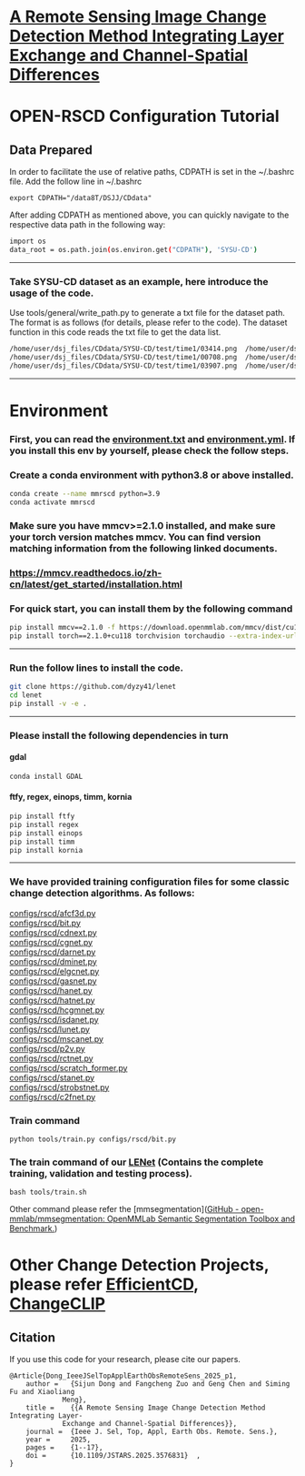 # [A Remote Sensing Image Change Detection Method Integrating Layer Exchange and Channel-Spatial Differences](https://ieeexplore.ieee.org/document/11024553)
# OPEN-RSCD Configuration Tutorial

## Data Prepared

In order to facilitate the use of relative paths, CDPATH is set in the ~/.bashrc file. Add the follow line in ~/.bashrc

```
export CDPATH="/data8T/DSJJ/CDdata"
```

After adding CDPATH as mentioned above, you can quickly navigate to the respective data path in the following way:

```bash
import os  
data_root = os.path.join(os.environ.get("CDPATH"), 'SYSU-CD')
```

***

### Take SYSU-CD dataset as an example, here introduce the usage of the code.

Use tools/general/write_path.py to generate a txt file for the dataset path. The format is as follows (for details, please refer to the code). The dataset function in this code reads the txt file to get the data list.

```bash
/home/user/dsj_files/CDdata/SYSU-CD/test/time1/03414.png  /home/user/dsj_files/CDdata/SYSU-CD/test/time2/03414.png  /home/user/dsj_files/CDdata/SYSU-CD/test/label/03414.png
/home/user/dsj_files/CDdata/SYSU-CD/test/time1/00708.png  /home/user/dsj_files/CDdata/SYSU-CD/test/time2/00708.png  /home/user/dsj_files/CDdata/SYSU-CD/test/label/00708.png
/home/user/dsj_files/CDdata/SYSU-CD/test/time1/03907.png  /home/user/dsj_files/CDdata/SYSU-CD/test/time2/03907.png  /home/user/dsj_files/CDdata/SYSU-CD/test/label/03907.png
```

***

# Environment
### First, you can read the [environment.txt](environment.txt) and [environment.yml](environment.yml). If you install this env by yourself, please check the follow steps.

### Create a conda environment with python3.8 or above installed.

```bash
conda create --name mmrscd python=3.9
conda activate mmrscd
```

### Make sure you have mmcv>=2.1.0 installed, and make sure your torch version matches mmcv. You can find version matching information from the following linked documents.

### <https://mmcv.readthedocs.io/zh-cn/latest/get_started/installation.html>

### For quick start, you can install them by the following command

```bash
pip install mmcv==2.1.0 -f https://download.openmmlab.com/mmcv/dist/cu118/torch2.1/index.html
pip install torch==2.1.0+cu118 torchvision torchaudio --extra-index-url https://download.pytorch.org/whl/cu118
```

***

### Run the follow lines to install the code.

```bash
git clone https://github.com/dyzy41/lenet
cd lenet
pip install -v -e .
```

***

### Please install the following dependencies in turn

#### gdal

```bash
conda install GDAL
```

#### ftfy, regex, einops, timm, kornia

```bash
pip install ftfy
pip install regex
pip install einops
pip install timm
pip install kornia
```

****

### We have provided training configuration files for some classic change detection algorithms. As follows:


[configs/rscd/afcf3d.py](https://ieeexplore.ieee.org/document/10221754)  
[configs/rscd/bit.py](https://ieeexplore.ieee.org/document/9491802)  
[configs/rscd/cdnext.py](https://www.sciencedirect.com/science/article/pii/S1569843224001213)  
[configs/rscd/cgnet.py](https://ieeexplore.ieee.org/document/10234560?denied=)  
[configs/rscd/darnet.py](https://ieeexplore.ieee.org/document/9734050)  
[configs/rscd/dminet.py](https://ieeexplore.ieee.org/document/10034787)  
[configs/rscd/elgcnet.py](https://ieeexplore.ieee.org/abstract/document/10423067)  
[configs/rscd/gasnet.py](https://www.sciencedirect.com/science/article/pii/S0924271623000849)  
[configs/rscd/hanet.py](https://ieeexplore.ieee.org/abstract/document/10093022)  
[configs/rscd/hatnet.py](https://ieeexplore.ieee.org/document/10462583)  
[configs/rscd/hcgmnet.py](https://ieeexplore.ieee.org/document/10283341)  
[configs/rscd/isdanet.py](https://ieeexplore.ieee.org/document/10879780)  
[configs/rscd/lunet.py](https://ieeexplore.ieee.org/document/9301184)  
[configs/rscd/mscanet.py](https://ieeexplore.ieee.org/document/9780164)  
[configs/rscd/p2v.py](https://ieeexplore.ieee.org/document/9975266)  
[configs/rscd/rctnet.py](https://ieeexplore.ieee.org/document/10687791)  
[configs/rscd/scratch_former.py](https://ieeexplore.ieee.org/document/10489990)  
[configs/rscd/stanet.py](https://www.mdpi.com/2072-4292/12/10/1662)  
[configs/rscd/strobstnet.py](https://ieeexplore.ieee.org/document/10879578)  
[configs/rscd/c2fnet.py](https://ieeexplore.ieee.org/document/10445496)  


### Train command

```
python tools/train.py configs/rscd/bit.py
```

### The train command of our [LENet](https://ieeexplore.ieee.org/document/11024553) (Contains the complete training, validation and testing process).
```
bash tools/train.sh
```


Other command please refer the [mmsegmentation]([GitHub - open-mmlab/mmsegmentation: OpenMMLab Semantic Segmentation Toolbox and Benchmark.](https://github.com/open-mmlab/mmsegmentation))

# Other Change Detection Projects, please refer [EfficientCD](https://github.com/dyzy41/mmrscd), [ChangeCLIP](https://github.com/dyzy41/ChangeCLIP)

## Citation 

 If you use this code for your research, please cite our papers.  

```
@Article{Dong_IeeeJSelTopApplEarthObsRemoteSens_2025_p1,
    author =   {Sijun Dong and Fangcheng Zuo and Geng Chen and Siming Fu and Xiaoliang
             Meng},
    title =    {{A Remote Sensing Image Change Detection Method Integrating Layer-
             Exchange and Channel-Spatial Differences}},
    journal =  {Ieee J. Sel, Top, Appl, Earth Obs. Remote. Sens.},
    year =     2025,
    pages =    {1--17},
    doi =      {10.1109/JSTARS.2025.3576831}  ,
}
```